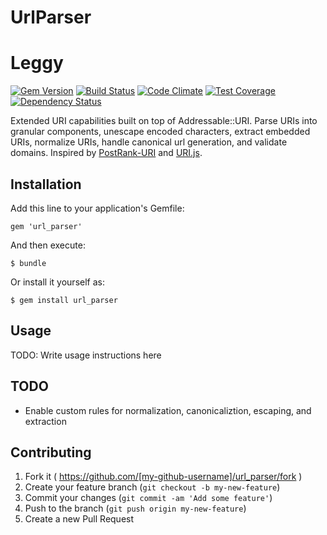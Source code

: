 # UrlParser

# Leggy

[![Gem Version](https://img.shields.io/gem/v/url_parser.svg?style=flat)](https://rubygems.org/gems/url_parser)
[![Build Status](https://img.shields.io/travis/activefx/url_parser.svg?style=flat)](http://travis-ci.org/activefx/url_parser)
[![Code Climate](https://img.shields.io/codeclimate/github/activefx/url_parser.svg?style=flat)](https://codeclimate.com/github/activefx/url_parser)
[![Test Coverage](https://img.shields.io/codeclimate/coverage/github/activefx/url_parser.svg?style=flat)](https://codeclimate.com/github/activefx/url_parser/coverage)
[![Dependency Status](https://gemnasium.com/activefx/url_parser.svg)](https://gemnasium.com/activefx/url_parser)

Extended URI capabilities built on top of Addressable::URI. Parse URIs into granular components, unescape encoded characters, extract embedded URIs, normalize URIs, handle canonical url generation, and validate domains. Inspired by [PostRank-URI](https://github.com/postrank-labs/postrank-uri) and [URI.js](https://github.com/medialize/URI.js).

## Installation

Add this line to your application's Gemfile:

    gem 'url_parser'

And then execute:

    $ bundle

Or install it yourself as:

    $ gem install url_parser

## Usage

TODO: Write usage instructions here

## TODO

* Enable custom rules for normalization, canonicaliztion, escaping, and extraction

## Contributing

1. Fork it ( https://github.com/[my-github-username]/url_parser/fork )
2. Create your feature branch (`git checkout -b my-new-feature`)
3. Commit your changes (`git commit -am 'Add some feature'`)
4. Push to the branch (`git push origin my-new-feature`)
5. Create a new Pull Request
